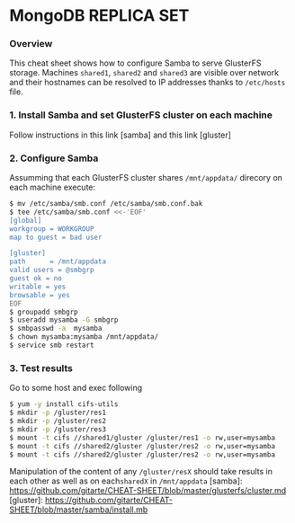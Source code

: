 # MongoDB REPLICA SET
### Overview
This cheat sheet shows how to configure Samba to serve GlusterFS storage. Machines ```shared1```, ```shared2``` and ```shared3``` are visible over network and their hostnames can be resolved to IP addresses thanks to ```/etc/hosts``` file.
### 1. Install Samba and set GlusterFS cluster on each machine
Follow instructions in this link [samba] and this link [gluster]
### 2. Configure Samba
Assumming that each GlusterFS cluster shares ```/mnt/appdata/``` direcory on each machine execute:
```sh
$ mv /etc/samba/smb.conf /etc/samba/smb.conf.bak
$ tee /etc/samba/smb.conf <<-'EOF'
[global]
workgroup = WORKGROUP
map to guest = bad user

[gluster]
path      = /mnt/appdata
valid users = @smbgrp
guest ok = no
writable = yes
browsable = yes
EOF
$ groupadd smbgrp
$ useradd mysamba -G smbgrp
$ smbpasswd -a  mysamba
$ chown mysamba:mysamba /mnt/appdata/
$ service smb restart
```
### 3. Test results
Go to some host and exec following
```sh
$ yum -y install cifs-utils
$ mkdir -p /gluster/res1
$ mkdir -p /gluster/res2
$ mkdir -p /gluster/res3
$ mount -t cifs //shared1/gluster /gluster/res1 -o rw,user=mysamba
$ mount -t cifs //shared2/gluster /gluster/res2 -o rw,user=mysamba
$ mount -t cifs //shared2/gluster /gluster/res2 -o rw,user=mysamba
```
Manipulation of the content of any ```/gluster/resX``` should take results in each other as well as on each```sharedX``` in ```/mnt/appdata``` 
[samba]: <https://github.com/gitarte/CHEAT-SHEET/blob/master/glusterfs/cluster.md>
[gluster]: <https://github.com/gitarte/CHEAT-SHEET/blob/master/samba/install.mb>
